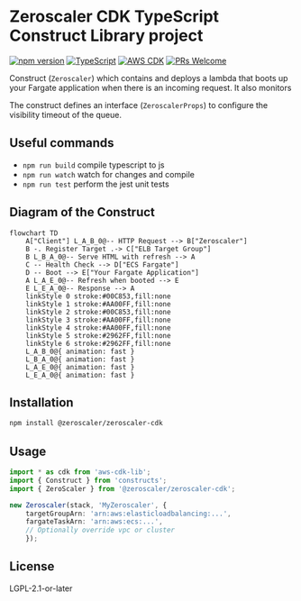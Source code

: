 # Zeroscaler CDK TypeScript Construct Library project

[![npm version](https://badge.fury.io/js/@zeroscaler%2Fzeroscaler-cdk.svg)](https://badge.fury.io/js/@zeroscaler%2Fzeroscaler-cdk)
[![TypeScript](https://img.shields.io/badge/TypeScript-5.8+-blue.svg)](https://www.typescriptlang.org/)
[![AWS CDK](https://img.shields.io/badge/AWS%20CDK-2.0+-orange.svg)](https://aws.amazon.com/cdk/)
[![PRs Welcome](https://img.shields.io/badge/PRs-welcome-brightgreen.svg)](http://makeapullrequest.com)

Construct (`Zeroscaler`) which contains and deploys a lambda that boots up your Fargate application when there is an incoming request. It also monitors

The construct defines an interface (`ZeroscalerProps`) to configure the visibility timeout of the queue.

## Useful commands

* `npm run build`   compile typescript to js
* `npm run watch`   watch for changes and compile
* `npm run test`    perform the jest unit tests

## Diagram of the Construct

```mermaid
flowchart TD
    A["Client"] L_A_B_0@-- HTTP Request --> B["Zeroscaler"]
    B -. Register Target .-> C["ELB Target Group"]
    B L_B_A_0@-- Serve HTML with refresh --> A
    C -- Health Check --> D["ECS Fargate"]
    D -- Boot --> E["Your Fargate Application"]
    A L_A_E_0@-- Refresh when booted --> E
    E L_E_A_0@-- Response --> A
    linkStyle 0 stroke:#00C853,fill:none
    linkStyle 1 stroke:#AA00FF,fill:none
    linkStyle 2 stroke:#00C853,fill:none
    linkStyle 3 stroke:#AA00FF,fill:none
    linkStyle 4 stroke:#AA00FF,fill:none
    linkStyle 5 stroke:#2962FF,fill:none
    linkStyle 6 stroke:#2962FF,fill:none
    L_A_B_0@{ animation: fast } 
    L_B_A_0@{ animation: fast } 
    L_A_E_0@{ animation: fast } 
    L_E_A_0@{ animation: fast }
```

## Installation

```bash
npm install @zeroscaler/zeroscaler-cdk
```

## Usage

```typescript
import * as cdk from 'aws-cdk-lib';
import { Construct } from 'constructs';
import { ZeroScaler } from '@zeroscaler/zeroscaler-cdk';

new Zeroscaler(stack, 'MyZeroscaler', {
    targetGroupArn: 'arn:aws:elasticloadbalancing:...',
    fargateTaskArn: 'arn:aws:ecs:...',
    // Optionally override vpc or cluster
    });
```

## License

LGPL-2.1-or-later